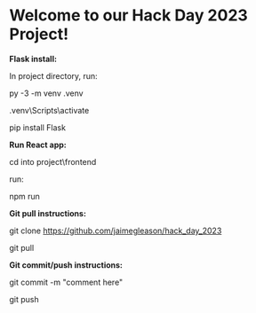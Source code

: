 # Welcome to our Hack Day 2023 Project!

**Flask install:**

In project directory, run:

py -3 -m venv .venv

.venv\Scripts\activate

pip install Flask


**Run React app:**

cd into project\frontend

run:

npm run


**Git pull instructions:**

git clone https://github.com/jaimegleason/hack_day_2023

git pull


**Git commit/push instructions:**

git commit -m "comment here"

git push
